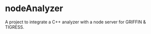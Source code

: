 nodeAnalyzer
============

A project to integrate a C++ analyzer with a node server for GRIFFIN &amp; TIGRESS.
